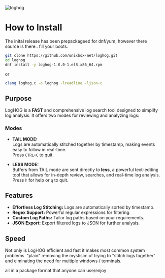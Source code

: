 ![loghog](https://github.com/unixbox-net/loghog/assets/104218206/351322c5-0962-427c-bb4c-2eb3ac3244c1)

# How to Install
The inital release has been prepackageed for dnf/yum, however there source is there.. fill your boots.

```bash
git clone https://github.com/unixbox-net/loghog.git
cd loghog
dnf install -y loghog-1.0.0-1.el8.x86_64.rpm
````
or
```bash
clang loghog.c -o loghog -lreadline -ljson-c
```

## Purpose
LogHOG is a **FAST** and comprehensive log search tool designed to simplify log analysis. It offers two modes for reviewing and analyzing logs:

### Modes
- **TAIL MODE:**  
  Logs are automatically stitched together by timestamp, making events easy to follow in real-time.  
  Press `CTRL+C` to quit.

- **LESS MODE:**  
  Buffers from TAIL mode are sent directly to **less**, a powerful text-editing tool that allows for in-depth review, searches, and real-time log analysis.  
  Press `h` for help or `q` to quit.

## Features
- **Effortless Log Stitching:** Logs are automatically sorted by timestamp.
- **Regex Support:** Powerful regular expressions for filtering.
- **Custom Log Paths:** Tailor log paths based on your requirements.
- **JSON Export:** Export filtered logs to JSON for further analysis.

## Speed
Not only is LogHOG efficient and fast it makes most common system problems.  "plain" removing the mystisim of trying to "stitch logs together" and elminating the need for 
multiple windows / terminals. 

all in a package format that anyone can use/enjoy
